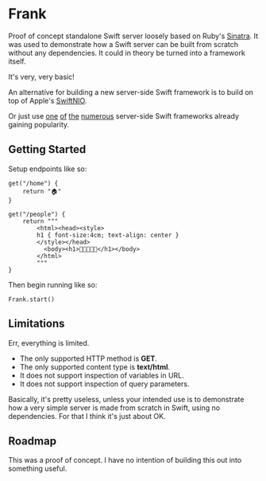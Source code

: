 # Frank

Proof of concept standalone Swift server loosely based on Ruby's [Sinatra](http://sinatrarb.com). It was used to demonstrate how a Swift server can be built from scratch without any dependencies. It could in theory be turned into a framework itself.

It's very, very basic!

An alternative for building a new server-side Swift framework is to build on top of Apple's [SwiftNIO](https://github.com/apple/swift-nio).

Or just use [one](https://github.com/vapor/vapor) [of](https://github.com/amzn/smoke-framework) [the](https://github.com/IBM-Swift/Kitura) [numerous](https://github.com/PerfectlySoft/Perfect) server-side Swift frameworks already gaining popularity.

## Getting Started

Setup endpoints like so:

```
get("/home") {
    return "🏠"
}

get("/people") {
    return """
        <html><head><style>
        h1 { font-size:4cm; text-align: center }
        </style></head>
          <body><h1>👫👫👫👫👫</h1></body>
        </html>
        """
}
```

Then begin running like so:

```
Frank.start()
```

## Limitations

Err, everything is limited.

* The only supported HTTP method is **GET**.
* The only supported content type is **text/html**.
* It does not support inspection of variables in URL.
* It does not support inspection of query parameters.

Basically, it's pretty useless, unless your intended use is to demonstrate how a very simple server is made from scratch in Swift, using no dependencies. For that I think it's just about OK.

## Roadmap

This was a proof of concept. I have no intention of building this out into something useful.
